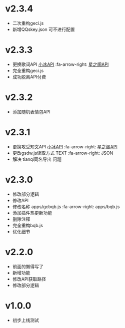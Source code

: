# v2.3.4
* 二次重构geci.js
* 新增QQskey.json 可不进行配置

# v2.3.3
* 更换歌词API [小冰API](https://xiaobapi.top/api/xb/api/lyric.php) :fa-arrow-right: [星之阁API](https://api.xingzhige.com/API/lrc)
* 完全重构geci.js
* 成功脱离API付费


# v2.3.2
* 添加随机表情包API

# v2.3.1
* 更换攻受短文API [小冰API](https://xiaobapi.top/api/xb/api/cp.php) :fa-arrow-right: [星之阁API](https://api.xingzhige.com/API/cp_generate)
* 更改gsdw.js读取方式 TEXT :fa-arrow-right: JSON
* 解决 tianqi同名导出 问题

# v2.3.0
* 修改部分逻辑
* 修改API
* 修改名称 apps/gcbqb.js :fa-arrow-right: apps/bqb.js 
* 添加插件热更新功能
* 删除注释
* 完全重构bqb.js
* 优化细节

# v2.2.0
* 前面的懒得写了
* 新增功能
* 修改API获取路径
* 修改部分逻辑

# v1.0.0
* 初步上线测试